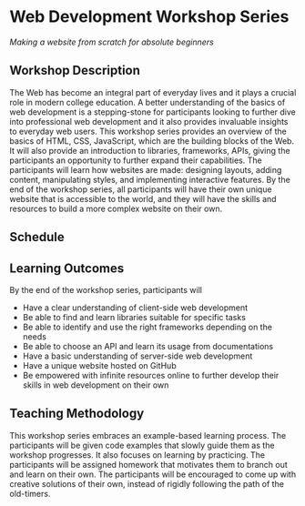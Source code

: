 # Web Development Workshop Series

*Making a website from scratch for absolute beginners*

## Workshop Description

The Web has become an integral part of everyday lives and it plays a crucial role in modern college education. A better understanding of the basics of web development is a stepping-stone for participants looking to further dive into professional web development and it also provides invaluable insights to everyday web users. This workshop series provides an overview of the basics of HTML, CSS, JavaScript, which are the building blocks of the Web. It will also provide an introduction to libraries, frameworks, APIs, giving the participants an opportunity to further expand their capabilities. The participants will learn how websites are made: designing layouts, adding content, manipulating styles, and implementing interactive features. By the end of the workshop series, all participants will have their own unique website that is accessible to the world, and they will have the skills and resources to build a more complex website on their own.

## Schedule


## Learning Outcomes

By the end of the workshop series, participants will

* Have a clear understanding of client-side web development
* Be able to find and learn libraries suitable for specific tasks
* Be able to identify and use the right frameworks depending on the needs
* Be able to choose an API and learn its usage from documentations
* Have a basic understanding of server-side web development
* Have a unique website hosted on GitHub
* Be empowered with infinite resources online to further develop their skills in web development on their own

## Teaching Methodology

This workshop series embraces an example-based learning process. The participants will be given code examples that slowly guide them as the workshop progresses. It also focuses on learning by practicing. The participants will be assigned homework that motivates them to branch out and learn on their own. The participants will be encouraged to come up with creative solutions of their own, instead of rigidly following the path of the old-timers.
